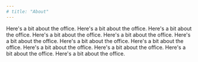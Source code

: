 ```yaml
---
# title: "About"
---
```


Here's a bit about the office. Here's a bit about the office. Here's a bit about the office. Here's a bit about the office. Here's a bit about the office. Here's a bit about the office. Here's a bit about the office. Here's a bit about the office. Here's a bit about the office. Here's a bit about the office. Here's a bit about the office. Here's a bit about the office.
